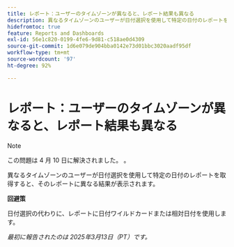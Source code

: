 ```yaml
---
title: レポート：ユーザーのタイムゾーンが異なると、レポート結果も異なる
description: 異なるタイムゾーンのユーザーが日付選択を使用して特定の日付のレポートを取得すると、そのレポートに異なる結果が表示されます。
hidefromtoc: true
feature: Reports and Dashboards
exl-id: 56e1c820-0199-4fe6-9d81-c518ae0d4309
source-git-commit: 1d6e079de904bba0142e73d01bbc3020aadf95df
workflow-type: tm+mt
source-wordcount: '97'
ht-degree: 92%

---
```


# レポート：ユーザーのタイムゾーンが異なると、レポート結果も異なる

>[!NOTE]
>
>この問題は 4 月 10 日に解決されました。 。

異なるタイムゾーンのユーザーが日付選択を使用して特定の日付のレポートを取得すると、そのレポートに異なる結果が表示されます。

**回避策**

日付選択の代わりに、レポートに日付ワイルドカードまたは相対日付を使用します。

_最初に報告されたのは 2025年3月13日（PT）です。_

